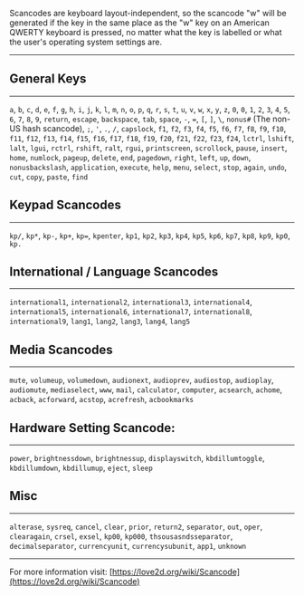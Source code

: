 Scancodes are keyboard layout-independent, so the scancode "w" will be generated if the key in the same place as the "w" key on an American QWERTY keyboard is pressed, no matter what the key is labelled or what the user's operating system settings are.

---

## General Keys
---

`a`, `b`, `c`, `d`, `e`, `f`, `g`, `h`, `i`, `j`, `k`, `l`, `m`, `n`, `o`, `p`, `q`, `r`, `s`, `t`, `u`, `v`, `w`, `x`, `y`, `z`,
`0`, `0`, `1`, `2`, `3`, `4`, `5`, `6`, `7`, `8`, `9`,
`return`, `escape`, `backspace`, `tab`, `space`,
`-`, `=`, `[`, `]`, `\`, `nonus#` (The non-US hash scancode), `;`, `'`, `.`, `/`, `capslock`,
`f1`, `f2`, `f3`, `f4`, `f5`, `f6`, `f7`, `f8`, `f9`, `f10`, `f11`, `f12`, `f13`, `f14`, `f15`, `f16`, `f17`, `f18`, `f19`, `f20`, `f21`, `f22`, `f23`, `f24`,
`lctrl`, `lshift`, `lalt`, `lgui`, `rctrl`, `rshift`, `ralt`, `rgui`,
`printscreen`, `scrollock`, `pause`, `insert`, `home`, `numlock`, `pageup`, `delete`, `end`, `pagedown`, `right`, `left`, `up`, `down`, `nonusbackslash`, `application`,
`execute`, `help`, `menu`, `select`, `stop`, `again`, `undo`, `cut`, `copy`, `paste`, `find`

## Keypad Scancodes
---

`kp/`, `kp*`, `kp-`, `kp+`, `kp=`, `kpenter`, `kp1`, `kp2`, `kp3`, `kp4`, `kp5`, `kp6`, `kp7`, `kp8`, `kp9`, `kp0`, `kp.`

## International / Language Scancodes
---

`international1`, `international2`, `international3`, `international4`, `international5`, `international6`, `international7`, `international8`, `international9`,
`lang1`, `lang2`, `lang3`, `lang4`, `lang5`

## Media Scancodes
---

`mute`, `volumeup`, `volumedown`, `audionext`, `audioprev`, `audiostop`, `audioplay`, `audiomute`, `mediaselect`, `www`, `mail`, `calculator`, `computer`, `acsearch`, `achome`, `acback`, `acforward`, `acstop`, `acrefresh`, `acbookmarks`

## Hardware Setting Scancode:
---

`power`, `brightnessdown`, `brightnessup`, `displayswitch`, `kbdillumtoggle`, `kbdillumdown`, `kbdillumup`, `eject`, `sleep`

## Misc
---

`alterase`, `sysreq`, `cancel`, `clear`, `prior`, `return2`, `separator`, `out`, `oper`, `clearagain`, `crsel`, `exsel`, `kp00`, `kp000`, `thsousasndsseparator`, `decimalseparator`, `currencyunit`, `currencysubunit`, `app1`, `unknown`

---

For more information visit: [https://love2d.org/wiki/Scancode](https://love2d.org/wiki/Scancode)